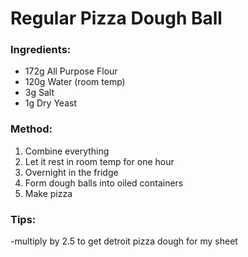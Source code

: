 # Regular Pizza Dough Ball

### Ingredients:
- 172g All Purpose Flour
- 120g Water (room temp)
- 3g Salt
- 1g Dry Yeast
  
### Method:
1. Combine everything
2. Let it rest in room temp for one hour
3. Overnight in the fridge
4. Form dough balls into oiled containers
5. Make pizza

### Tips:
-multiply by 2.5 to get detroit pizza dough for my sheet
